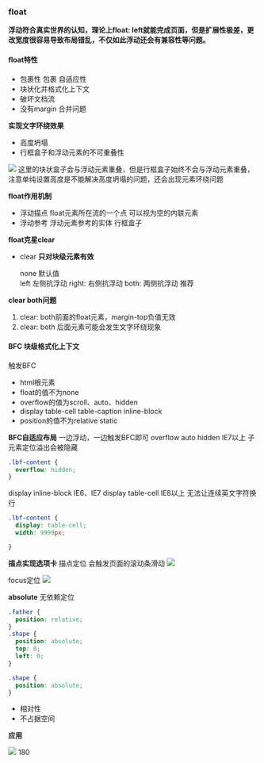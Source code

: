 ### float
**浮动符合真实世界的认知，理论上float: left就能完成页面，但是扩展性极差，更改宽度很容易导致布局错乱，不仅如此浮动还会有兼容性等问题。**

#### float特性
* 包裹性 包裹 自适应性
* 块状化并格式化上下文
* 破坏文档流
* 没有margin  合并问题

**实现文字环绕效果**
* 高度坍塌
* 行框盒子和浮动元素的不可重叠性


![](https://user-gold-cdn.xitu.io/2019/5/4/16a8198fa8bd2e4a?w=373&h=172&f=png&s=27204)
这里的块状盒子会与浮动元素重叠，但是行框盒子始终不会与浮动元素重叠，注意单纯设置高度是不能解决高度坍塌的问题，还会出现元素环绕问题


**float作用机制**
* 浮动描点 float元素所在流的一个点  可以视为空的内联元素
* 浮动参考 浮动元素参考的实体 行框盒子

**float克星clear**
* clear **只对块级元素有效**

    none 默认值  
    left 左侧抗浮动 
    right: 右侧抗浮动
    both: 两侧抗浮动 推荐

**clear both问题**
1. clear: both前面的float元素，margin-top负值无效
2. clear: both 后面元素可能会发生文字环绕现象 


#### BFC 块级格式化上下文

触发BFC
* html根元素
* float的值不为none
* overflow的值为scroll、auto、hidden
* display table-cell table-caption inline-block
* position的值不为relative static


**BFC自适应布局**
一边浮动，一边触发BFC即可
overflow auto hidden IE7以上  子元素定位溢出会被隐藏
```css
.lbf-content {
  overflow: hidden;
}
```
display inline-block IE6、IE7
display table-cell IE8以上
无法让连续英文字符换行
```css
.lbf-content {
  display: table-cell;
  width: 9999px;

}
```

**描点实现选项卡**
描点定位 会触发页面的滚动条滑动
![](https://user-gold-cdn.xitu.io/2019/5/4/16a81d0f4e678d62?w=603&h=644&f=png&s=76168)

focus定位
![](https://user-gold-cdn.xitu.io/2019/5/4/16a81d374a5189e0?w=859&h=924&f=png&s=103271)


**absolute**
无依赖定位
```css
.father {
  position: relative;
}
.shape {
  position: absolute;
  top: 0;
  left: 0;
}

.shape {
  position: absolute;
}
```
* 相对性
* 不占据空间

**应用**

![](https://user-gold-cdn.xitu.io/2019/5/4/16a81eb759c09842?w=712&h=424&f=png&s=46051)
180